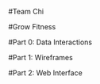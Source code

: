 #Team Chi

#Grow Fitness

#Part 0: Data Interactions

#Part 1: Wireframes

#Part 2: Web Interface


